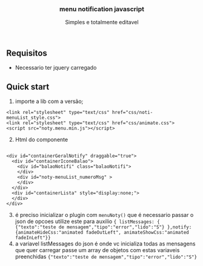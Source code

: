 
<p align="center">

  <h3 align="center">menu notification javascript</h3>

  <p align="center">
    Simples e totalmente editavel
    <br>
  </p>
</p>
<br>

## Requisitos
- Necessario ter jquery carregado

## Quick start
1. importe a lib com a versão;
```
<link rel="stylesheet" type="text/css" href="css/noti-menuList_style.css">
<link rel="stylesheet" type="text/css" href="css/animate.css">
<script src="noty.menu.min.js"></script>
```
2. Html do componente
```

<div id="containerGeralNotify" draggable="true">
  <div id="containerIconeBalao">
    <div id="balaoNotifi" class="balaoNotifi">
    </div>
    <div id="noty-menuList_numeroMsg" >
    </div>
  </div>
  <div id="containerLista" style="display:none;">
  </div>
</div>

```
3. é preciso inicializar o plugin com ```menuNoty()``` que é necessario passar o json de opcoes utilize este para auxilio ```{
                        listMessages:
                        {
                          {"texto":"teste de mensagem","tipo":"error","lido":"S"}
                        },notify:{animateHideCss:"animated fadeOutLeft",
      animateShowCss:"animated fadeInLeft"}} ```
4. a variavel listMessages do json é onde vc inicializa todas as mensagens que quer carregar passe um array de objetos com estas variaveis preenchidas ```{"texto":"teste de mensagem","tipo":"error","lido":"S"}```